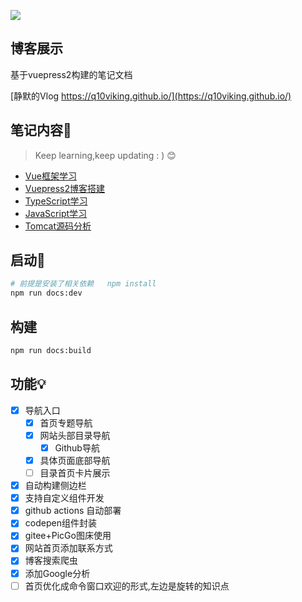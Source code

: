 
![](https://img.shields.io/github/license/Q10Viking/q10viking.github.io)
## 博客展示

基于vuepress2构建的笔记文档

[静默的Vlog https://q10viking.github.io/](https://q10viking.github.io/)

## 笔记内容📗

> Keep learning,keep updating : ) 😊

- [Vue框架学习](https://q10viking.github.io/vue3/)
- [Vuepress2博客搭建](https://q10viking.github.io/vuepress/)
- [TypeScript学习](https://q10viking.github.io/typescript/)
- [JavaScript学习](https://q10viking.github.io/javascript/)
- [Tomcat源码分析](https://q10viking.github.io/tomcat/)



## 启动:rocket:

```sh
# 前提是安装了相关依赖   npm install
npm run docs:dev
```



## 构建

```sh
npm run docs:build
```



## 功能💡


- [x] 导航入口
  - [x] 首页专题导航
  - [x] 网站头部目录导航
    - [x] Github导航
  - [x] 具体页面底部导航
  - [ ] 目录首页卡片展示
- [x] 自动构建侧边栏
- [x] 支持自定义组件开发
- [x] github actions 自动部署
- [x] codepen组件封装
- [x] gitee+PicGo图床使用
- [x] 网站首页添加联系方式
- [x] 博客搜索爬虫
- [x] 添加Google分析
- [ ] 首页优化成命令窗口欢迎的形式,左边是旋转的知识点
